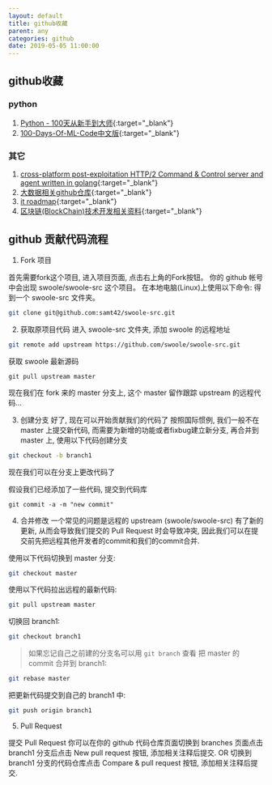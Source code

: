 ```yaml
---
layout: default
title: github收藏
parent: any
categories: github
date: 2019-05-05 11:00:00
---
```


## github收藏

### python
1. [Python - 100天从新手到大师](https://github.com/jackfrued/Python-100-Days){:target="_blank"}
2. [100-Days-Of-ML-Code中文版](https://github.com/MachineLearning100/100-Days-Of-ML-Code){:target="_blank"}

### 其它
1. [cross-platform post-exploitation HTTP/2 Command & Control  server and agent written in golang](https://github.com/Ne0nd0g/merlin){:target="_blank"}
2. [大数据相关github仓库](https://github.com/bulutyazilim/awesome-datascience){:target="_blank"}
3. [it roadmap](https://github.com/kamranahmedse/developer-roadmap){:target="_blank"}
4. [区块链(BlockChain)技术开发相关资料](https://github.com/chaozh/awesome-blockchain-cn){:target="_blank"}

## github 贡献代码流程
1. Fork 项目

首先需要fork这个项目, 进入项目页面, 点击右上角的Fork按钮。
你的 github 帐号中会出现 swoole/swoole-src 这个项目。
在本地电脑(Linux)上使用以下命令: 得到一个 swoole-src 文件夹。
``` bash
git clone git@github.com:samt42/swoole-src.git
```
2. 获取原项目代码
进入 swoole-src 文件夹, 添加 swoole 的远程地址
``` bash
git remote add upstream https://github.com/swoole/swoole-src.git
```
获取 swoole 最新源码
```
git pull upstream master
```
现在我们在 fork 来的 master 分支上, 这个 master 留作跟踪 upstream 的远程代码...

3. 创建分支
好了, 现在可以开始贡献我们的代码了
按照国际惯例, 我们一般不在 master 上提交新代码, 而需要为新增的功能或者fixbug建立新分支, 再合并到 master 上, 使用以下代码创建分支
``` bash
git checkout -b branch1
```
现在我们可以在分支上更改代码了

假设我们已经添加了一些代码, 提交到代码库
```
git commit -a -m "new commit"
```
4. 合并修改
一个常见的问题是远程的 upstream (swoole/swoole-src) 有了新的更新, 从而会导致我们提交的 Pull Request 时会导致冲突, 因此我们可以在提交前先把远程其他开发者的commit和我们的commit合并.

使用以下代码切换到 master 分支:
``` bash
git checkout master
```
使用以下代码拉出远程的最新代码:
``` bash
git pull upstream master
```
切换回 branch1:
``` bash
git checkout branch1
```
> 如果忘记自己之前建的分支名可以用 `git branch` 查看
把 master 的 commit 合并到 branch1:
``` bash
git rebase master
```
把更新代码提交到自己的 branch1 中:
``` bash
git push origin branch1
```
5. Pull Request

提交 Pull Request
你可以在你的 github 代码仓库页面切换到 branches 页面点击 branch1 分支后点击 New pull request 按钮, 添加相关注释后提交.
OR
切换到 branch1 分支的代码仓库点击 Compare & pull request 按钮, 添加相关注释后提交.